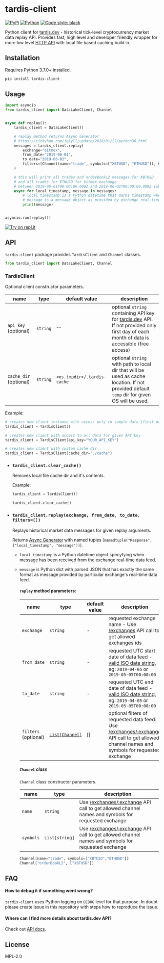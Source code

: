 # tardis-client

[![PyPi](https://img.shields.io/pypi/v/tardis-client.svg)](https://pypi.org/project/tardis-client/)
[![Python](https://img.shields.io/pypi/pyversions/tardis-client.svg)](https://pypi.org/project/tardis-client/)
<a href="https://github.com/psf/black"><img alt="Code style: black" src="https://img.shields.io/badge/code%20style-black-000000.svg"></a>

Python client for [tardis.dev](https://tardis.dev) - historical tick-level cryptocurrency market data replay API.
Provides fast, high level and developer friendly wrapper for more low level [HTTP API](https://docs.tardis.dev/api#http-api) with local file based caching build in.

## Installation

Requires Python 3.7.0+ installed.

```sh
pip install tardis-client
```

## Usage

```python
import asyncio
from tardis_client import DataLakeClient, Channel


async def replay():
    tardis_client = DataLakeClient()

    # replay method returns Async Generator
    # https://rickyhan.com/jekyll/update/2018/01/27/python36.html
    messages = tardis_client.replay(
        exchange="bitmex",
        from_date="2019-06-01",
        to_date="2019-06-02",
        filters=[Channel(name="trade", symbols=["XBTUSD", "ETHUSD"]), Channel("orderBookL2", ["XBTUSD"])],
    )

    # this will print all trades and orderBookL2 messages for XBTUSD
    # and all trades for ETHUSD for bitmex exchange
    # between 2019-06-01T00:00:00.000Z and 2019-06-02T00:00:00.000Z (whole first day of June 2019)
    async for local_timestamp, message in messages:
        # local timestamp is a Python datetime that marks timestamp when given message has been received
        # message is a message object as provided by exchange real-time stream
        print(message)


asyncio.run(replay())
```

[![Try on repl.it](https://repl-badge.jajoosam.repl.co/try.png)](https://repl.it/@TardisThad/tardis-python-client-example)

## API

`tardis-client` package provides `TardisClient` and `Channel` classes.

```python
from tardis_client import DataLakeClient, Channel
```

### TardisClient

Optional client constructor parameters.

| name                   | type     | default value               | description                                                                                                                                                     |
| ---------------------- | -------- | --------------------------- | --------------------------------------------------------------------------------------------------------------------------------------------------------------- |
| `api_key` (optional)   | `string` | `""`                        | optional `string` containing API key for [tardis.dev](https://tardis.dev) API. If not provided only first day of each month of data is accessible (free access) |
| `cache_dir` (optional) | `string` | `<os.tmpdir>/.tardis-cache` | optional `string` with path to local dir that will be used as cache location. If not provided default `temp` dir for given OS will be used.                     |

Example:

```python
# creates new client instance with access only to sample data (first day of each month)
tardis_client = TardisClient()

# creates new client with access to all data for given API key
tardis_client = TardisClient(api_key="YOUR_API_KEY")

# creates new client with custom cache dir
tardis_client = TardisClient(cache_dir="./cache")
```

- ### `tardis_client.clear_cache()`

  Removes local file cache dir and it's contents.

  Example:

  ```python
  tardis_client = TardisClient()

  tardis_client.clear_cache()
  ```

- ### `tardis_client.replay(exchange, from_date, to_date, filters=[])`

  Replays historical market data messages for given replay arguments.

  Returns [Async Generator](https://rickyhan.com/jekyll/update/2018/01/27/python36.html) with named tuples (`namedtuple("Response", ["local_timestamp", "message"])`).

  - `local_timestamp` is a Python datetime object specyfying when message has been received from the exchange real-time data feed.

  - `message` is Python dict with parsed JSON that has exactly the same format as message provided by particular exchange's real-time data feed.

    #### `replay` method parameters:

    | name                 | type                              | default value | description                                                                                                                                                                                       |
    | -------------------- | --------------------------------- | ------------- | ------------------------------------------------------------------------------------------------------------------------------------------------------------------------------------------------- |
    | `exchange`           | `string`                          | -             | requested exchange name - Use [/exchanges](https://docs.tardis.dev/api/http#exchanges) API call to get allowed exchanges ids                                                                      |
    | `from_date`          | `string`                          | -             | requested UTC start date of data feed - [valid ISO date string](https://docs.python.org/3/library/datetime.html#datetime.date.fromisoformat), eg: `2019-04-05` or `2019-05-05T00:00:00`           |
    | `to_date`            | `string`                          | -             | requested UTC end date of data feed - [valid ISO date string](https://docs.python.org/3/library/datetime.html#datetime.date.fromisoformat), eg: `2019-04-05` or `2019-05-05T00:00:00`             |
    | `filters` (optional) | [`List[Channel]`](#channel-class) | []            | optional filters of requested data feed. Use [/exchanges/:exchange](https://docs.tardis.dev/api/http#exchanges-exchange) API call to get allowed channel names and symbols for requested exchange |

    ##### `Channel` class

    `Channel` class constructor parameters.

    | name      | type           | description                                                                                                                                         |
    | --------- | -------------- | --------------------------------------------------------------------------------------------------------------------------------------------------- |
    | `name`    | `string`       | Use [/exchanges/:exchange](https://docs.tardis.dev/api#exchanges-exchange) API call to get allowed channel names and symbols for requested exchange |
    | `symbols` | `List[string]` | Use [/exchanges/:exchange](https://docs.tardis.dev/api#exchanges-exchange) API call to get allowed channel names and symbols for requested exchange |

    ```python
    Channel(name="trade", symbols=["XBTUSD","ETHUSD"])
    Channel("orderBookL2", ["XBTUSD"])
    ```

## FAQ

#### How to debug it if something went wrong?

`tardis-client` uses Python logging on `DEBUG` level for that purpose. In doubt please create issue in this repository with steps how to reproduce the issue.

#### Where can I find more details about tardis.dev API?

Check out [API docs](https://docs.tardis.dev/api).

## License

MPL-2.0
